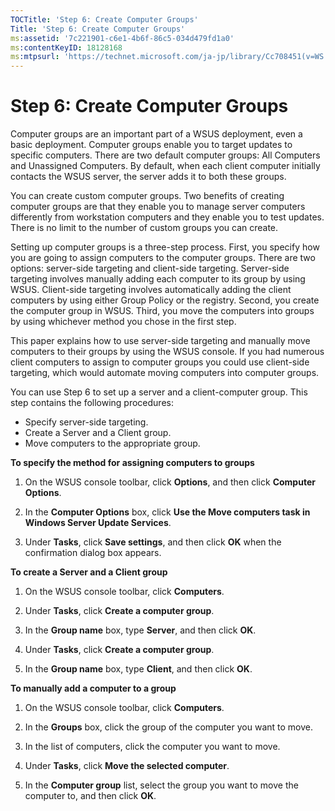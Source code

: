 ```yaml
---
TOCTitle: 'Step 6: Create Computer Groups'
Title: 'Step 6: Create Computer Groups'
ms:assetid: '7c221901-c6e1-4b6f-86c5-034d479fd1a0'
ms:contentKeyID: 18128168
ms:mtpsurl: 'https://technet.microsoft.com/ja-jp/library/Cc708451(v=WS.10)'
---
```


Step 6: Create Computer Groups
==============================

Computer groups are an important part of a WSUS deployment, even a basic deployment. Computer groups enable you to target updates to specific computers. There are two default computer groups: All Computers and Unassigned Computers. By default, when each client computer initially contacts the WSUS server, the server adds it to both these groups.

You can create custom computer groups. Two benefits of creating computer groups are that they enable you to manage server computers differently from workstation computers and they enable you to test updates. There is no limit to the number of custom groups you can create.

Setting up computer groups is a three-step process. First, you specify how you are going to assign computers to the computer groups. There are two options: server-side targeting and client-side targeting. Server-side targeting involves manually adding each computer to its group by using WSUS. Client-side targeting involves automatically adding the client computers by using either Group Policy or the registry. Second, you create the computer group in WSUS. Third, you move the computers into groups by using whichever method you chose in the first step.

This paper explains how to use server-side targeting and manually move computers to their groups by using the WSUS console. If you had numerous client computers to assign to computer groups you could use client-side targeting, which would automate moving computers into computer groups.

You can use Step 6 to set up a server and a client-computer group. This step contains the following procedures:

-   Specify server-side targeting.
-   Create a Server and a Client group.
-   Move computers to the appropriate group.

**To specify the method for assigning computers to groups**
1.  On the WSUS console toolbar, click **Options**, and then click **Computer Options**.

2.  In the **Computer Options** box, click **Use the Move computers task in Windows Server Update Services**.

3.  Under **Tasks**, click **Save settings**, and then click **OK** when the confirmation dialog box appears.

**To create a Server and a Client group**
1.  On the WSUS console toolbar, click **Computers**.

2.  Under **Tasks**, click **Create a computer group**.

3.  In the **Group name** box, type **Server**, and then click **OK**.

4.  Under **Tasks**, click **Create a computer group**.

5.  In the **Group name** box, type **Client**, and then click **OK**.

**To manually add a computer to a group**
1.  On the WSUS console toolbar, click **Computers**.

2.  In the **Groups** box, click the group of the computer you want to move.

3.  In the list of computers, click the computer you want to move.

4.  Under **Tasks**, click **Move the selected computer**.

5.  In the **Computer group** list, select the group you want to move the computer to, and then click **OK**.
